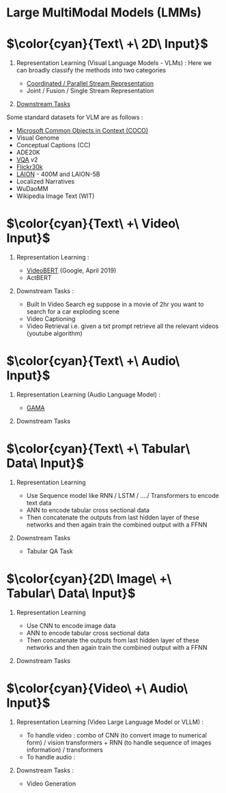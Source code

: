 # Large MultiModal Models (LMMs)






# $\color{cyan}{Text\ +\ 2D\ Input\}$
1. Representation Learning (Visual Language Models - VLMs) : Here we can broadly classify the methods into two categories
   - [Coordinated / Parallel Stream Representation](https://khetansarvesh.medium.com/parallel-stream-representation-learning-for-visual-language-models-vlms-3b9233f3f8c5)
   - Joint / Fusion / Single Stream Representation

2. [Downstream Tasks](https://khetansarvesh.medium.com/downstream-tasks-using-vlms-57be1fadb618)


Some standard datasets for VLM are as follows : 
- [Microsoft Common Objects in Context (COCO)](https://homes.cs.washington.edu/~ranjay/visualgenome/index.html)
- Visual Genome
- Conceptual Captions (CC)
- ADE20K
- [VQA](https://visualqa.org/) v2
- [Flickr30k](https://shannon.cs.illinois.edu/DenotationGraph/)
- [LAION](https://laion.ai/) - 400M and LAION-5B
- Localized Narratives
- WuDaoMM
- Wikipedia Image Text (WIT)








# $\color{cyan}{Text\ +\ Video\ Input\}$
1. Representation Learning :
   - [VideoBERT](https://arxiv.org/abs/1904.01766) (Google, April 2019)
   - ActBERT
     
2. Downstream Tasks :
   - Built In Video Search eg suppose in a movie of 2hr you want to search for a car exploding scene
   - Video Captioning
   - Video Retrieval i.e. given a txt prompt retrieve all the relevant videos (youtube algorithm)











# $\color{cyan}{Text\ +\ Audio\ Input\}$
1. Representation Learning (Audio Language Model) :
   - [GAMA](https://sreyan88.github.io/gamaaudio/)
   
2. Downstream Tasks








# $\color{cyan}{Text\ +\ Tabular\ Data\ Input\}$
1. Representation Learning
   - Use Sequence model like RNN / LSTM / …./ Transformers to encode text data 
   - ANN to encode tabular cross sectional data 
   - Then concatenate the outputs from last hidden layer of these networks and then again train the combined output with a FFNN
     
2. Downstream Tasks
   - Tabular QA Task









# $\color{cyan}{2D\ Image\ +\ Tabular\ Data\ Input\}$
1. Representation Learning
   - Use CNN to encode image data 
   - ANN to encode tabular cross sectional data 
   - Then concatenate the outputs from last hidden layer of these networks and then again train the combined output with a FFNN
     
2. Downstream Tasks










# $\color{cyan}{Video\ +\ Audio\ Input\}$
1. Representation Learning (Video Large Language Model or VLLM) : 
   - To handle video : combo of CNN (to convert image to numerical form) / vision transformers + RNN (to handle sequence of images information) / transformers
   - To handle audio :

2. Downstream Tasks :
   - Video Generation
